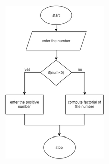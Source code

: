 
![alt text](https://github.com/99003572/Arya-Calculator/blob/master/2.%20Design/Low%20Level%20Design/factorial/structural.png)
